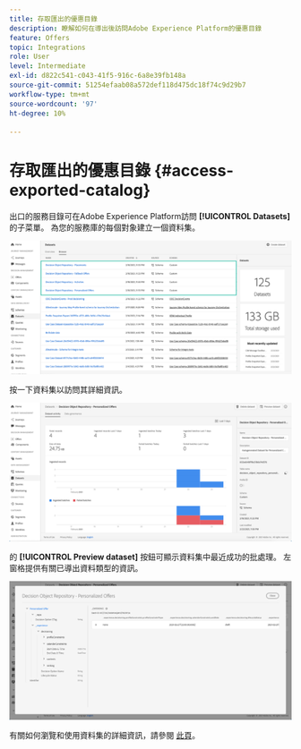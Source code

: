 ```yaml
---
title: 存取匯出的優惠目錄
description: 瞭解如何在導出後訪問Adobe Experience Platform的優惠目錄
feature: Offers
topic: Integrations
role: User
level: Intermediate
exl-id: d822c541-c043-41f5-916c-6a8e39fb148a
source-git-commit: 51254efaab08a572def118d475dc18f74c9d29b7
workflow-type: tm+mt
source-wordcount: '97'
ht-degree: 10%

---
```


# 存取匯出的優惠目錄 {#access-exported-catalog}

出口的服務目錄可在Adobe Experience Platform訪問 **[!UICONTROL Datasets]** 的子菜單。 為您的服務庫的每個對象建立一個資料集。

![](../../assets/datasets-list.png)

按一下資料集以訪問其詳細資訊。

![](../../assets/dataset-activity.png)

的 **[!UICONTROL Preview dataset]** 按鈕可顯示資料集中最近成功的批處理。 左窗格提供有關已導出資料類型的資訊。

![](../../assets/dataset-preview.png)

有關如何瀏覽和使用資料集的詳細資訊，請參閱 [此頁](../../start/get-started-datasets.md)。
